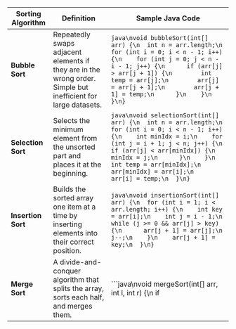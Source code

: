 | Sorting Algorithm | Definition | Sample Java Code |
|-------------------|------------|------------------|
| **Bubble Sort** | Repeatedly swaps adjacent elements if they are in the wrong order. Simple but inefficient for large datasets. | ```java\nvoid bubbleSort(int[] arr) {\n  int n = arr.length;\n  for (int i = 0; i < n - 1; i++) {\n    for (int j = 0; j < n - i - 1; j++) {\n      if (arr[j] > arr[j + 1]) {\n        int temp = arr[j];\n        arr[j] = arr[j + 1];\n        arr[j + 1] = temp;\n      }\n    }\n  }\n} ``` |
| **Selection Sort** | Selects the minimum element from the unsorted part and places it at the beginning. | ```java\nvoid selectionSort(int[] arr) {\n  int n = arr.length;\n  for (int i = 0; i < n - 1; i++) {\n    int minIdx = i;\n    for (int j = i + 1; j < n; j++) {\n      if (arr[j] < arr[minIdx]) {\n        minIdx = j;\n      }\n    }\n    int temp = arr[minIdx];\n    arr[minIdx] = arr[i];\n    arr[i] = temp;\n  }\n} ``` |
| **Insertion Sort** | Builds the sorted array one item at a time by inserting elements into their correct position. | ```java\nvoid insertionSort(int[] arr) {\n  for (int i = 1; i < arr.length; i++) {\n    int key = arr[i];\n    int j = i - 1;\n    while (j >= 0 && arr[j] > key) {\n      arr[j + 1] = arr[j];\n      j--;\n    }\n    arr[j + 1] = key;\n  }\n} ``` |
| **Merge Sort** | A divide-and-conquer algorithm that splits the array, sorts each half, and merges them. | ```java\nvoid mergeSort(int[] arr, int l, int r) {\n  if

